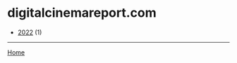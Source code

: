 # digitalcinemareport.com

  * [2022](./digitalcinemareport-com-2022.md) (1)

----

[Home](../index.md)
